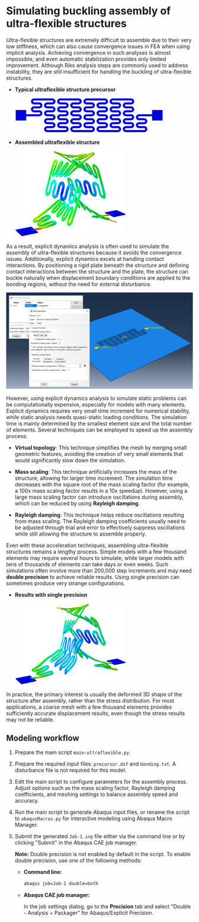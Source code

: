 # Simulating buckling assembly of ultra-flexible structures

Ultra-flexible structures are extremely difficult to assemble due to their very low stiffness, which can also cause convergence issues in FEA when using implicit analysis. Achieving convergence in such analyses is almost impossible, and even automatic stabilization provides only limited improvement. Although Riks analysis steps are commonly used to address instability, they are still insufficient for handling the buckling of ultra-flexible structures.

- **Typical ultraflexible structure precursor**

  <img src="./assets/ultraflexible_precursor.png" width="400">

- **Assembled ultraflexible structure**

  <img src="./assets/job_1.png" width="300">

As a result, explicit dynamics analysis is often used to simulate the assembly of ultra-flexible structures because it avoids the convergence issues. Additionally, explicit dynamics excels at handling contact interactions. By positioning a rigid plate beneath the structure and defining contact interactions between the structure and the plate, the structure can buckle naturally when displacement boundary conditions are applied to the bonding regions, without the need for external disturbance.

<img src="./assets/contact_interaction.png" width="600">

However, using explicit dynamics analysis to simulate static problems can be computationally expensive, especially for models with many elements. Explicit dynamics requires very small time increment for numerical stability, while static analysis needs quasi-static loading conditions. The simulation time is mainly determined by the smallest element size and the total number of elements. Several techniques can be employed to speed up the assembly process:

- **Virtual topology**: This technique simplifies the mesh by merging small geometric features, avoiding the creation of very small elements that would significantly slow down the simulation.

- **Mass scaling**: This technique artificially increases the mass of the structure, allowing for larger time increment. The simulation time decreases with the square root of the mass scaling factor (for example, a 100x mass scaling factor results in a 10x speedup). However, using a large mass scaling factor can introduce oscillations during assembly, which can be reduced by using **Rayleigh damping**.

- **Rayleigh damping**: This technique helps reduce oscillations resulting from mass scaling. The Rayleigh damping coefficients usually need to be adjusted through trial and error to effectively suppress oscillations while still allowing the structure to assemble properly.

Even with these acceleration techniques, assembling ultra-flexible structures remains a lengthy process. Simple models with a few thousand elements may require several hours to simulate, while larger models with tens of thousands of elements can take days or even weeks. Such simulations often involve more than 200,000 step increments and may need **double precision** to achieve reliable results. Using single precision can sometimes produce very strange configurations.

- **Results with single precision**

  <img src="./assets/single_precision.png" width="300">

In practice, the primary interest is usually the deformed 3D shape of the structure after assembly, rather than the stress distribution. For most applications, a coarse mesh with a few thousand elements provides sufficiently accurate displacement results, even though the stress results may not be reliable.

## Modeling workflow

1. Prepare the main script `main-ultraflexible.py`.

2. Prepare the required input files: `precursor.dxf` and `bonding.txt`. A disturbance file is not required for this model.

3. Edit the main script to configure parameters for the assembly process. Adjust options such as the mass scaling factor, Rayleigh damping coefficients, and meshing settings to balance assembly speed and accuracy.

4. Run the main script to generate Abaqus input files, or rename the script to `abaqusMacros.py` for interactive modeling using Abaqus Macro Manager.

5. Submit the generated `Job-1.inp` file either via the command line or by clicking "Submit" in the Abaqus CAE job manager.

    **Note:** Double precision is not enabled by default in the script. To enable double precision, use one of the following methods:

    - **Command line:**  

      ```bash
      abaqus job=Job-1 double=both
      ```

    - **Abaqus CAE job manager:**  

        In the job settings dialog, go to the **Precision** tab and select "Double - Analysis + Packager" for Abaqus/Explicit Precision.
